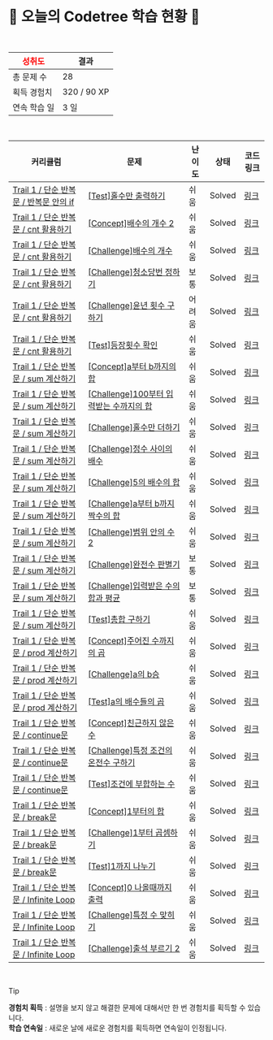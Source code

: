 # 🌲 오늘의 Codetree 학습 현황 🌲

<br />

| <span style="color:red;display:block;text-align:center;"> **성취도**</span> | 결과 |
|---|---|
| 총 문제 수 | 28 |
| 획득 경험치 | 320 / 90 XP |
| 연속 학습 일 | 3 일 |

<br />

|커리큘럼|문제|난이도|상태|코드 링크|
|---|---|---|---|---|
|[Trail 1 / 단순 반복문 / 반복문 안의 if](https://https://en.codetree.ai/trail-info/novice-low/)|[[Test]홀수만 출력하기](https://https://en.codetree.ai/trails/complete/curated-cards/test-print-only-odd-numbers/)|쉬움|Solved|[링크](https://github.com/develeep/codeTree/blob/main/250115/%ED%99%80%EC%88%98%EB%A7%8C%20%EC%B6%9C%EB%A0%A5%ED%95%98%EA%B8%B0/print-only-odd-numbers.py)|
|[Trail 1 / 단순 반복문 / cnt 활용하기](https://https://en.codetree.ai/trail-info/novice-low/)|[[Concept]배수의 개수 2](https://https://en.codetree.ai/trails/complete/curated-cards/intro-number-of-multipliers-2/)|쉬움|Solved|[링크](https://github.com/develeep/codeTree/blob/main/250115/%EB%B0%B0%EC%88%98%EC%9D%98%20%EA%B0%9C%EC%88%98%202/number-of-multipliers-2.py)|
|[Trail 1 / 단순 반복문 / cnt 활용하기](https://https://en.codetree.ai/trail-info/novice-low/)|[[Challenge]배수의 개수](https://https://en.codetree.ai/trails/complete/curated-cards/challenge-number-of-multipliers/)|쉬움|Solved|[링크](https://github.com/develeep/codeTree/blob/main/250115/%EB%B0%B0%EC%88%98%EC%9D%98%20%EA%B0%9C%EC%88%98/number-of-multipliers.py)|
|[Trail 1 / 단순 반복문 / cnt 활용하기](https://https://en.codetree.ai/trail-info/novice-low/)|[[Challenge]청소당번 정하기](https://https://en.codetree.ai/trails/complete/curated-cards/challenge-cleaning-numbering/)|보통|Solved|[링크](https://github.com/develeep/codeTree/blob/main/250115/%EC%B2%AD%EC%86%8C%EB%8B%B9%EB%B2%88%20%EC%A0%95%ED%95%98%EA%B8%B0/cleaning-numbering.py)|
|[Trail 1 / 단순 반복문 / cnt 활용하기](https://https://en.codetree.ai/trail-info/novice-low/)|[[Challenge]윤년 횟수 구하기](https://https://en.codetree.ai/trails/complete/curated-cards/challenge-number-of-leap-years/)|어려움|Solved|[링크](https://github.com/develeep/codeTree/blob/main/250115/%EC%9C%A4%EB%85%84%20%ED%9A%9F%EC%88%98%20%EA%B5%AC%ED%95%98%EA%B8%B0/number-of-leap-years.py)|
|[Trail 1 / 단순 반복문 / cnt 활용하기](https://https://en.codetree.ai/trail-info/novice-low/)|[[Test]등장횟수 확인](https://https://en.codetree.ai/trails/complete/curated-cards/test-check-number-of-appearances/)|쉬움|Solved|[링크](https://github.com/develeep/codeTree/blob/main/250115/%EB%93%B1%EC%9E%A5%ED%9A%9F%EC%88%98%20%ED%99%95%EC%9D%B8/check-number-of-appearances.py)|
|[Trail 1 / 단순 반복문 / sum 계산하기](https://https://en.codetree.ai/trail-info/novice-low/)|[[Concept]a부터 b까지의 합](https://https://en.codetree.ai/trails/complete/curated-cards/intro-sum-from-a-to-b/)|쉬움|Solved|[링크](https://github.com/develeep/codeTree/blob/main/250115/a%EB%B6%80%ED%84%B0%20b%EA%B9%8C%EC%A7%80%EC%9D%98%20%ED%95%A9/sum-from-a-to-b.py)|
|[Trail 1 / 단순 반복문 / sum 계산하기](https://https://en.codetree.ai/trail-info/novice-low/)|[[Challenge]100부터 입력받는 수까지의 합](https://https://en.codetree.ai/trails/complete/curated-cards/challenge-sum-of-the-number-input-from-100/)|쉬움|Solved|[링크](https://github.com/develeep/codeTree/blob/main/250115/100%EB%B6%80%ED%84%B0%20%EC%9E%85%EB%A0%A5%EB%B0%9B%EB%8A%94%20%EC%88%98%EA%B9%8C%EC%A7%80%EC%9D%98%20%ED%95%A9/sum-of-the-number-input-from-100.py)|
|[Trail 1 / 단순 반복문 / sum 계산하기](https://https://en.codetree.ai/trail-info/novice-low/)|[[Challenge]홀수만 더하기](https://https://en.codetree.ai/trails/complete/curated-cards/challenge-add-only-odd-numbers/)|쉬움|Solved|[링크](https://github.com/develeep/codeTree/blob/main/250115/%ED%99%80%EC%88%98%EB%A7%8C%20%EB%8D%94%ED%95%98%EA%B8%B0/add-only-odd-numbers.py)|
|[Trail 1 / 단순 반복문 / sum 계산하기](https://https://en.codetree.ai/trail-info/novice-low/)|[[Challenge]정수 사이의 배수](https://https://en.codetree.ai/trails/complete/curated-cards/challenge-multiplication-between-numbers/)|쉬움|Solved|[링크](https://github.com/develeep/codeTree/blob/main/250115/%EC%A0%95%EC%88%98%20%EC%82%AC%EC%9D%B4%EC%9D%98%20%EB%B0%B0%EC%88%98/multiplication-between-numbers.py)|
|[Trail 1 / 단순 반복문 / sum 계산하기](https://https://en.codetree.ai/trail-info/novice-low/)|[[Challenge]5의 배수의 합](https://https://en.codetree.ai/trails/complete/curated-cards/challenge-sum-of-specific-condition-multiple/)|쉬움|Solved|[링크](https://github.com/develeep/codeTree/blob/main/250115/5%EC%9D%98%20%EB%B0%B0%EC%88%98%EC%9D%98%20%ED%95%A9/sum-of-specific-condition-multiple.py)|
|[Trail 1 / 단순 반복문 / sum 계산하기](https://https://en.codetree.ai/trail-info/novice-low/)|[[Challenge]a부터 b까지 짝수의 합](https://https://en.codetree.ai/trails/complete/curated-cards/challenge-sum-of-even-nums-from-a-to-b/)|쉬움|Solved|[링크](https://github.com/develeep/codeTree/blob/main/250115/a%EB%B6%80%ED%84%B0%20b%EA%B9%8C%EC%A7%80%20%EC%A7%9D%EC%88%98%EC%9D%98%20%ED%95%A9/sum-of-even-nums-from-a-to-b.py)|
|[Trail 1 / 단순 반복문 / sum 계산하기](https://https://en.codetree.ai/trail-info/novice-low/)|[[Challenge]범위 안의 수 2](https://https://en.codetree.ai/trails/complete/curated-cards/challenge-number-in-range-2/)|쉬움|Solved|[링크](https://github.com/develeep/codeTree/blob/main/250115/%EB%B2%94%EC%9C%84%20%EC%95%88%EC%9D%98%20%EC%88%98%202/number-in-range-2.py)|
|[Trail 1 / 단순 반복문 / sum 계산하기](https://https://en.codetree.ai/trail-info/novice-low/)|[[Challenge]완전수 판별기](https://https://en.codetree.ai/trails/complete/curated-cards/challenge-perfect-number-discriminator/)|보통|Solved|[링크](https://github.com/develeep/codeTree/blob/main/250115/%EC%99%84%EC%A0%84%EC%88%98%20%ED%8C%90%EB%B3%84%EA%B8%B0/perfect-number-discriminator.py)|
|[Trail 1 / 단순 반복문 / sum 계산하기](https://https://en.codetree.ai/trail-info/novice-low/)|[[Challenge]입력받은 수의 합과 평균](https://https://en.codetree.ai/trails/complete/curated-cards/challenge-sum-and-average-of-the-inputs/)|보통|Solved|[링크](https://github.com/develeep/codeTree/blob/main/250115/%EC%9E%85%EB%A0%A5%EB%B0%9B%EC%9D%80%20%EC%88%98%EC%9D%98%20%ED%95%A9%EA%B3%BC%20%ED%8F%89%EA%B7%A0/sum-and-average-of-the-inputs.py)|
|[Trail 1 / 단순 반복문 / sum 계산하기](https://https://en.codetree.ai/trail-info/novice-low/)|[[Test]총합 구하기](https://https://en.codetree.ai/trails/complete/curated-cards/test-find-the-total/)|쉬움|Solved|[링크](https://github.com/develeep/codeTree/blob/main/250115/%EC%B4%9D%ED%95%A9%20%EA%B5%AC%ED%95%98%EA%B8%B0/find-the-total.py)|
|[Trail 1 / 단순 반복문 / prod 계산하기](https://https://en.codetree.ai/trail-info/novice-low/)|[[Concept]주어진 수까지의 곱](https://https://en.codetree.ai/trails/complete/curated-cards/intro-multiplication-up-to-a-given-number/)|쉬움|Solved|[링크](https://github.com/develeep/codeTree/blob/main/250115/%EC%A3%BC%EC%96%B4%EC%A7%84%20%EC%88%98%EA%B9%8C%EC%A7%80%EC%9D%98%20%EA%B3%B1/multiplication-up-to-a-given-number.py)|
|[Trail 1 / 단순 반복문 / prod 계산하기](https://https://en.codetree.ai/trail-info/novice-low/)|[[Challenge]a의 b승](https://https://en.codetree.ai/trails/complete/curated-cards/challenge-a-to-the-power-of-b/)|쉬움|Solved|[링크](https://github.com/develeep/codeTree/blob/main/250115/a%EC%9D%98%20b%EC%8A%B9/a-to-the-power-of-b.py)|
|[Trail 1 / 단순 반복문 / prod 계산하기](https://https://en.codetree.ai/trail-info/novice-low/)|[[Test]a의 배수들의 곱](https://https://en.codetree.ai/trails/complete/curated-cards/test-product-of-multiples-of-a/)|쉬움|Solved|[링크](https://github.com/develeep/codeTree/blob/main/250115/a%EC%9D%98%20%EB%B0%B0%EC%88%98%EB%93%A4%EC%9D%98%20%EA%B3%B1/product-of-multiples-of-a.py)|
|[Trail 1 / 단순 반복문 / continue문](https://https://en.codetree.ai/trail-info/novice-low/)|[[Concept]친근하지 않은 수](https://https://en.codetree.ai/trails/complete/curated-cards/intro-unfriendly-number/)|쉬움|Solved|[링크](https://github.com/develeep/codeTree/blob/main/250115/%EC%B9%9C%EA%B7%BC%ED%95%98%EC%A7%80%20%EC%95%8A%EC%9D%80%20%EC%88%98/unfriendly-number.py)|
|[Trail 1 / 단순 반복문 / continue문](https://https://en.codetree.ai/trail-info/novice-low/)|[[Challenge]특정 조건의 온전수 구하기](https://https://en.codetree.ai/trails/complete/curated-cards/challenge-print-onjeonsu/)|쉬움|Solved|[링크](https://github.com/develeep/codeTree/blob/main/250115/%ED%8A%B9%EC%A0%95%20%EC%A1%B0%EA%B1%B4%EC%9D%98%20%EC%98%A8%EC%A0%84%EC%88%98%20%EA%B5%AC%ED%95%98%EA%B8%B0/print-onjeonsu.py)|
|[Trail 1 / 단순 반복문 / continue문](https://https://en.codetree.ai/trail-info/novice-low/)|[[Test]조건에 부합하는 수](https://https://en.codetree.ai/trails/complete/curated-cards/test-number-that-meets-the-condition/)|쉬움|Solved|[링크](https://github.com/develeep/codeTree/blob/main/250115/%EC%A1%B0%EA%B1%B4%EC%97%90%20%EB%B6%80%ED%95%A9%ED%95%98%EB%8A%94%20%EC%88%98/number-that-meets-the-condition.py)|
|[Trail 1 / 단순 반복문 / break문](https://https://en.codetree.ai/trail-info/novice-low/)|[[Concept]1부터의 합](https://https://en.codetree.ai/trails/complete/curated-cards/intro-sum-from-the-one/)|쉬움|Solved|[링크](https://github.com/develeep/codeTree/blob/main/250115/1%EB%B6%80%ED%84%B0%EC%9D%98%20%ED%95%A9/sum-from-the-one.py)|
|[Trail 1 / 단순 반복문 / break문](https://https://en.codetree.ai/trail-info/novice-low/)|[[Challenge]1부터 곱셈하기](https://https://en.codetree.ai/trails/complete/curated-cards/challenge-multiple-from-one/)|쉬움|Solved|[링크](https://github.com/develeep/codeTree/blob/main/250115/1%EB%B6%80%ED%84%B0%20%EA%B3%B1%EC%85%88%ED%95%98%EA%B8%B0/multiple-from-one.py)|
|[Trail 1 / 단순 반복문 / break문](https://https://en.codetree.ai/trail-info/novice-low/)|[[Test]1까지 나누기](https://https://en.codetree.ai/trails/complete/curated-cards/test-divide-by-1/)|쉬움|Solved|[링크](https://github.com/develeep/codeTree/blob/main/250115/1%EA%B9%8C%EC%A7%80%20%EB%82%98%EB%88%84%EA%B8%B0/divide-by-1.py)|
|[Trail 1 / 단순 반복문 / Infinite Loop](https://https://en.codetree.ai/trail-info/novice-low/)|[[Concept]0 나올때까지 출력](https://https://en.codetree.ai/trails/complete/curated-cards/intro-print-until-zero-is-given/)|쉬움|Solved|[링크](https://github.com/develeep/codeTree/blob/main/250115/0%20%EB%82%98%EC%98%AC%EB%95%8C%EA%B9%8C%EC%A7%80%20%EC%B6%9C%EB%A0%A5/print-until-zero-is-given.py)|
|[Trail 1 / 단순 반복문 / Infinite Loop](https://https://en.codetree.ai/trail-info/novice-low/)|[[Challenge]특정 수 맞히기](https://https://en.codetree.ai/trails/complete/curated-cards/challenge-catching-specific-number/)|쉬움|Solved|[링크](https://github.com/develeep/codeTree/blob/main/250115/%E1%84%90%E1%85%B3%E1%86%A8%E1%84%8C%E1%85%A5%E1%86%BC%20%E1%84%89%E1%85%AE%20%E1%84%86%E1%85%A1%E1%86%BD%E1%84%92%E1%85%B5%E1%84%80%E1%85%B5/catching-specific-number.py)|
|[Trail 1 / 단순 반복문 / Infinite Loop](https://https://en.codetree.ai/trail-info/novice-low/)|[[Challenge]출석 부르기 2](https://https://en.codetree.ai/trails/complete/curated-cards/challenge-calling-attendance-2/)|쉬움|Solved|[링크](https://github.com/develeep/codeTree/blob/main/250115/%EC%B6%9C%EC%84%9D%20%EB%B6%80%EB%A5%B4%EA%B8%B0%202/calling-attendance-2.py)|


<br />

> [!TIP]
> **경험치 획득** : 설명을 보지 않고 해결한 문제에 대해서만 한 번 경험치를 획득할 수 있습니다.  
> **학습 연속일** : 새로운 날에 새로운 경험치를 획득하면 연속일이 인정됩니다.

